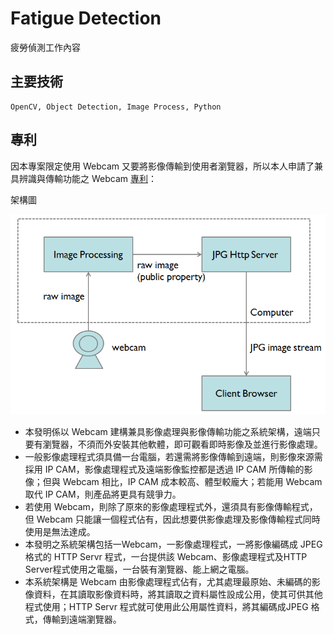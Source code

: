 # Fatigue Detection

疲勞偵測工作內容

## 主要技術

```
OpenCV, Object Detection, Image Process, Python
```

## 專利

因本專案限定使用 Webcam 又要將影像傳輸到使用者瀏覽器，所以本人申請了兼具辨識與傳輸功能之 Webcam [專利](https://github.com/hulanpei/fatigue/blob/master/resources/%E5%85%B7%E8%BE%A8%E8%AD%98%E8%88%87%E5%82%B3%E8%BC%B8%E5%8A%9F%E8%83%BD%E4%B9%8B%20Webcam%202018-7-30.pdf)：

架構圖

![](https://github.com/hulanpei/fatigue/blob/master/resources/architecture.png)

* 本發明係以 Webcam 建構兼具影像處理與影像傳輸功能之系統架構，遠端只要有瀏覽器，不須而外安裝其他軟體，即可觀看即時影像及並進行影像處理。
* 一般影像處理程式須具備一台電腦，若還需將影像傳輸到遠端，則影像來源需採用 IP CAM，影像處理程式及遠端影像監控都是透過 IP CAM 所傳輸的影像；但與 Webcam 相比，IP CAM 成本較高、體型較龐大；若能用 Webcam 取代 IP CAM，則產品將更具有競爭力。
* 若使用 Webcam，則除了原來的影像處理程式外，還須具有影像傳輸程式，但 Webcam 只能讓一個程式佔有，因此想要供影像處理及影像傳輸程式同時使用是無法達成。
* 本發明之系統架構包括一Webcam，一影像處理程式，一將影像編碼成 JPEG 格式的 HTTP Servr 程式，一台提供該 Webcam、影像處理程式及HTTP Server程式使用之電腦，一台裝有瀏覽器、能上網之電腦。
* 本系統架構是 Webcam 由影像處理程式佔有，尤其處理最原始、未編碼的影像資料，在其讀取影像資料時，將其讀取之資料屬性設成公用，使其可供其他程式使用；HTTP Servr 程式就可使用此公用屬性資料，將其編碼成JPEG 格式，傳輸到遠端瀏覽器。
